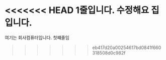 <<<<<<< HEAD
1줄입니다. 수정해요 집입니다.
=======
여기는 회사컴퓨터입니다. 첫쨰줄임
>>>>>>> eb417d20a00254617bd0841f660318508d0c982f
